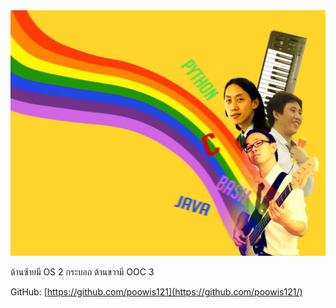 <img src="22812687_1858261791153237_1457602217_o.jpeg" alt="meme"/>

ด้านซ้ายมี OS 2 กระบอก ด้านขวามี OOC 3

GitHub: [https://github.com/poowis121](https://github.com/poowis121/)
